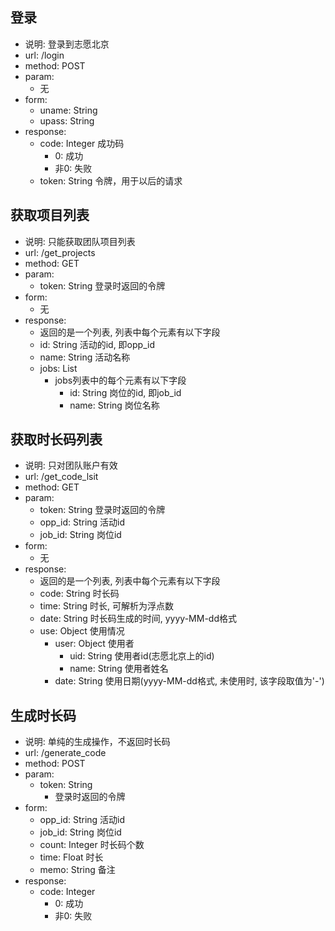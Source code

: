 ## 登录

- 说明: 登录到志愿北京
- url: /login
- method: POST
- param:
    - 无
- form:
    - uname: String
    - upass: String
- response:
    - code: Integer 成功码
        - 0: 成功
        - 非0: 失败
    - token: String 令牌，用于以后的请求

## 获取项目列表

- 说明: 只能获取团队项目列表
- url: /get_projects
- method: GET
- param:
    - token: String 登录时返回的令牌
- form:
    - 无
- response:
    - 返回的是一个列表, 列表中每个元素有以下字段
    - id: String 活动的id, 即opp_id
    - name: String 活动名称
    - jobs: List
        - jobs列表中的每个元素有以下字段
            - id: String 岗位的id, 即job_id
            - name: String 岗位名称
    
## 获取时长码列表

- 说明: 只对团队账户有效
- url: /get_code_lsit
- method: GET
- param:
    - token: String 登录时返回的令牌
    - opp_id: String 活动id
    - job_id: String 岗位id
- form:
    - 无
- response:
    - 返回的是一个列表, 列表中每个元素有以下字段
    - code: String 时长码
    - time: String 时长, 可解析为浮点数
    - date: String 时长码生成的时间, yyyy-MM-dd格式
    - use: Object 使用情况
        - user: Object 使用者
            - uid: String 使用者id(志愿北京上的id)
            - name: String 使用者姓名
        - date: String 使用日期(yyyy-MM-dd格式, 未使用时, 该字段取值为'-')

## 生成时长码

- 说明: 单纯的生成操作，不返回时长码
- url: /generate_code
- method: POST
- param:
    - token: String
        - 登录时返回的令牌
- form:
    - opp_id: String 活动id
    - job_id: String 岗位id
    - count: Integer 时长码个数
    - time: Float 时长
    - memo: String 备注
- response:
    - code: Integer
        - 0: 成功
        - 非0: 失败
